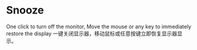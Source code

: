 # Snooze
One click to turn off the monitor, Move the mouse or any key to immediately restore the display
一键关闭显示器，移动鼠标或任意按键立即恢复显示器显示。

